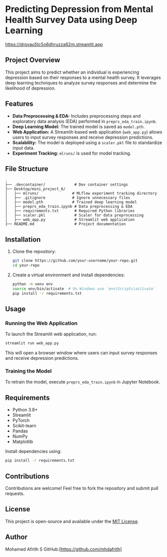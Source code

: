 # Predicting Depression from Mental Health Survey Data using Deep Learning
https://drpvau5tc5o6dhruzza62m.streamlit.app

## Project Overview
This project aims to predict whether an individual is experiencing depression based on their responses to a mental health survey. It leverages deep learning techniques to analyze survey responses and determine the likelihood of depression.

## Features
- **Data Preprocessing & EDA:** Includes preprocessing steps and exploratory data analysis (EDA) performed in `preprs_eda_train.ipynb`.
- **Deep Learning Model:** The trained model is saved as `model.pth`.
- **Web Application:** A Streamlit-based web application (`web_app.py`) allows users to input survey responses and receive depression predictions.
- **Scalability:** The model is deployed using a `scaler.pkl` file to standardize input data.
- **Experiment Tracking:** `mlruns/` is used for model tracking.

## File Structure
```
.
├── .devcontainer/             # Dev container settings
├── Desktop/mini_project_6/
│   ├── mlruns/               # MLflow experiment tracking directory
│   ├── .gitignore            # Ignore unnecessary files
│   ├── model.pth             # Trained deep learning model
│   ├── preprs_eda_train.ipynb # Data preprocessing & EDA
│   ├── requirements.txt       # Required Python libraries
│   ├── scaler.pkl             # Scaler for data preprocessing
│   ├── web_app.py             # Streamlit web application
├── README.md                  # Project documentation
```

## Installation
1. Clone the repository:
   ```bash
   git clone https://github.com/your-username/your-repo.git
   cd your-repo
   ```
2. Create a virtual environment and install dependencies:
   ```bash
   python -m venv env
   source env/bin/activate  # On Windows use `env\Scripts\activate`
   pip install -r requirements.txt
   ```

## Usage
### Running the Web Application
To launch the Streamlit web application, run:
```bash
streamlit run web_app.py
```
This will open a browser window where users can input survey responses and receive depression predictions.

### Training the Model
To retrain the model, execute `preprs_eda_train.ipynb` in Jupyter Notebook.

## Requirements
- Python 3.8+
- Streamlit
- PyTorch
- Scikit-learn
- Pandas
- NumPy
- Matplotlib

Install dependencies using:
```bash
pip install -r requirements.txt
```

## Contributions
Contributions are welcome! Feel free to fork the repository and submit pull requests.

## License
This project is open-source and available under the [MIT License](LICENSE).

## Author
Mohamed Afrith S 
GitHub:[https://github.com/mhdafrith]

